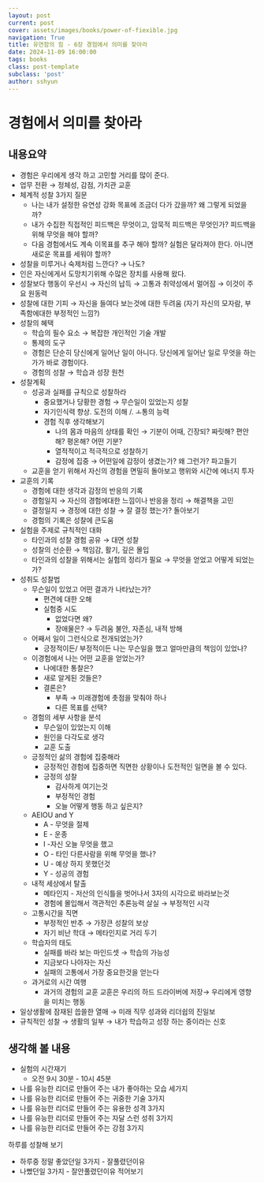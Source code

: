 ```yaml
---
layout: post
current: post
cover: assets/images/books/power-of-fiexible.jpg
navigation: True
title: 유연함의 힘 - 6장 경험에서 의미를 찾아라
date: 2024-11-09 16:00:00
tags: books
class: post-template
subclass: 'post'
author: sshyun
---
```


# 경험에서 의미를 찾아라

## 내용요약
- 경험은 우리에게 생각 하고 고민할 거리를 많이 준다.
- 업무 전환 → 정체성, 감점, 가치관 교훈
- 체계적 성찰 3가지 질문
    - 나는 내가 설정한 유연성 강화 목표에 조금더 다가 갔을까? 왜 그렇게 되었을까?
    - 내가 수집한 직접적인 피드백은 무엇이고, 암묵적 피드백은 무엇인가? 피드백을 위해 무엇을 해야 할까?
    - 다음 경험에서도 계속 이목표를 추구 해야 할까? 실험은 달라져야 한다. 아니면 새로운 목표를 세워야 할까?
- 성찰을 미루거나 숙제처럼 느깐다? → 나도?
- 인은 자신에게서 도망치기위해 수많은 장치를 사용해 왔다.
- 성찰보다 행동이 우선시 → 자신의 납득 → 고통과 취약성에서 멀어짐 → 이것이 주요 원동력
- 성찰에 대한 기피 → 자신을 들여다 보는것에 대한 두려움 (자기 자신의 모자람, 부족함에대한 부정적인 느낌?)
- 성찰의 혜택
    - 학습의 필수 요소 → 복잡한 개인적인 기술 개발
    - 통제의 도구
    - 경험은 단순히 당신에게 일어난 일이 아니다. 당신에게 일어난 일로 무엇을 하는가가 바로 경험이다.
    - 경험의 성찰 → 학습과 성장 원천
- 성찰계획
    - 성공과 실패를 규칙으로 성찰하라
        - 중요했거나 당황한 경험 → 무슨일이 있었는지 성찰
        - 자기인식력 향상. 도전의 이해 /. ㅗ통의 능력
        - 경험 직후 생각해보기
            - 나의 몸과 마음의 상태를 확인 → 기분이 어때, 긴장되? 짜릿해? 편안해? 평온해? 어떤 기분?
            - 열적적이고 적극적으로 성찰하기
            - 감정에 집중 → 어떤일에 감정이 생겼는가? 왜 그런가? 파고들기
    - 교훈을 얻기 위해서 자신의 경험을 면밀히 돌아보고 행위와 시간에 에너지 투자
- 교훈의 기록
    - 경험에 대한 생각과 감정의 반응의 기록
    - 경험일지 → 자신의 경험에대한 느낌이나 반응을 정리 → 해결책을 고민
    - 결정일지 → 경정에 대한 성찰 → 잘 결정 했는가? 돌아보기
    - 경험의 기록은 성찰에 큰도움
- 실험을 주제로 규칙적인 대화
    - 타인과의 성찰 경험 공유 → 대면 성찰
    - 성찰의 선순환 → 책임감, 활기, 깊은 몰입
    - 타인과의 성찰을 위해서는 실험의 정리가 필요 → 무엇을 얻었고 어떻게 되었는가?
- 성취도 성찰법
    - 무슨일이 있었고 어떤 결과가 나타났는가?
        - 편견에 대한 오해
        - 실험중 시도
            - 없었다면 왜?
            - 장애물은? → 두려움 불안, 자존심, 내적 방해
    - 어째서 일이 그런식으로 전개되었는가?
        - 긍정적이든/ 부정적이든 나는 무슨일을 했고 얼마만큼의 책임이 있었나?
    - 이경험에서 나는 어떤 교훈을 얻었는가?
        - 나에대한 통찰은?
        - 새로 알게된 것들은?
        - 결론은?
            - 부족 → 미래경험에 촛점을 맞춰야 하나
            - 다른 목표를 선택?
    - 경험의 세부 사항을 분석
        - 무슨일이 있었는지 이해
        - 원인을 다각도로 생각
        - 교훈 도출
    - 긍정적인 삶의 경험에 집중해라
        - 긍정적인 경험에 집중하면 직면한 상황이나 도전적인 일면을 볼 수 있다.
        - 긍정의 성찰
            - 감사하게 여기는것
            - 부정적인 경험
            - 오늘 어떻게 행동 하고 싶은지?
    - AEIOU and Y
        - A - 무엇을 절제
        - E -  운종
        - I -자신 오늘 무엇을 했고 
        - O - 타인 다른사람을 위해 무엇을 했나?
        - U - 예상 하지 못했던것
        - Y - 성공의 경험
    - 내적 세상에서 탈출
        - 메타인지 - 저산의 인식틀을 벗어나서 3자의 시각으로 바라보는것
        - 경험에 몰입해서 객관적인 추론능력 살실 → 부정적인 시각
    - 고통시간을 직면
        - 부정적인 반추 → 가장큰 성찰의 보상
        - 자기 비난 학대 → 메타인지로 거리 두기
    - 학습자의 태도
        - 실패를 바라 보는 마인드셋 → 학습의 가능성 
        - 지금보다 나아자는 자신
        - 실패의 고통에서 가장 중요한것을 얻는다
    - 과거로의 시간 여행
        - 과거의 경험의 교훈 교훈은 우리의 하드 드라이버에 저장→ 우리에게 영향을 미치는 행동
- 일상생활에 잠재된 씁쓸한 열매 → 미래 직무 성과와 리더쉽의 진일보
- 규칙적인 성찰 → 생활의 일부 → 내가 학습하고 성장 하는 중이라는 신호


## 생각해 볼 내용
- 실험의 시간재기 
    - 오전 9시 30분 - 10시 45분
- 나를 유능한 리더로 만들어 주는 내가 좋아하는 모습 세가지
- 나를 유능한 리더로 만들어 주는 귀중한 기술 3가지 
- 나를 유능한 리더로 만들어 주는 유용한 성격 3가지
- 나를 유능한 리더로 만들어 주는 자달 스런 성취 3가지
- 나를 유능한 리더로 만들어 주는 강점 3가지

하루를 성찰해 보기
- 하루중 정말 좋았던일 3가지 - 잘풀렸던이유
- 나빴던일 3가지 - 잘안풀렸던이유 적어보기